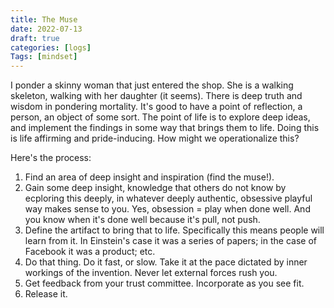 ```yaml
---
title: The Muse
date: 2022-07-13
draft: true
categories: [logs]
Tags: [mindset]
---
```



I ponder a skinny woman that just entered the shop. She is a walking skeleton, walking with her daughter (it seems). There is deep truth and wisdom in pondering mortality. It's good to have a point of reflection, a person, an object of some sort. 
The point of life is to explore deep ideas, and implement the findings in some way that brings them to life. Doing this is life affirming and pride-inducing.  How might we operationalize this?  

Here's the process: 
1. Find an area of deep insight and inspiration (find the muse!). 
2. Gain some deep insight, knowledge that others do not know by ecploring this deeply, in whatever deeply authentic, obsessive playful way makes sense to you. Yes, obsession = play when done well. And you know when it's done well because it's pull, not push.
3. Define the artifact to bring that to life. Specifically this means people will learn from it. In Einstein's case it was a series of papers; in the case of Facebook it was a product; etc. 
4. Do that thing. Do it fast, or slow. Take it at the pace dictated by inner workings of the invention. Never let external forces rush you.
5. Get feedback from your trust committee. Incorporate as you see fit. 
6. Release it. 